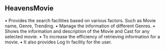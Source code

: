 ## HeavensMovie

•	Provides the search facilities based on various factors. Such as Movie name, Genre, Trending.
•	Manage the information of different Genres.
•	Shows the information and description of the Movie and Cast for any selected movie.
•	To increase the efficiency of retrieving information for a movie.
•	It also provides Log In facility for the user.
